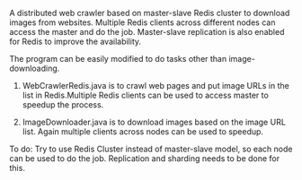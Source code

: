 A distributed web crawler based on master-slave Redis cluster to download images from websites. Multiple Redis clients across different nodes can access the master and do the job. Master-slave replication is also enabled for Redis to improve the availability.

The program can be easily modified to do tasks other than image-downloading.

1. WebCrawlerRedis.java is to crawl web pages and put image URLs in the list in Redis.Multiple Redis clients can be used to access master to speedup the process.

2. ImageDownloader.java is to download images based on the image URL list. Again multiple clients across nodes can be used to speedup.

To do:
Try to use Redis Cluster instead of master-slave model, so each node can be used to do the job. Replication and sharding needs to be done for this.

